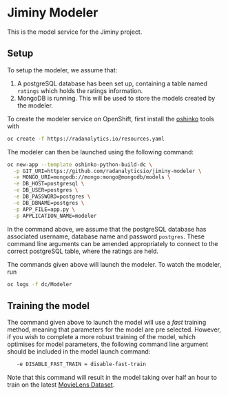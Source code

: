# Jiminy Modeler

This is the model service for the Jiminy project.

## Setup

To setup the modeler, we assume that:

1. A postgreSQL database has been set up, containing a table named `ratings` which holds the ratings information.
2. MongoDB is running. This will be used to store the models created by the modeler.

To create the modeler service on OpenShift, first install the [oshinko](https://radanalytics.io/get-started) tools with

```bash
oc create -f https://radanalytics.io/resources.yaml
```

The modeler can then be launched using the following command:

```bash
oc new-app --template oshinko-python-build-dc \
  -p GIT_URI=https://github.com/radanalyticsio/jiminy-modeler \
  -e MONGO_URI=mongodb://mongo:mongo@mongodb/models \
  -e DB_HOST=postgresql \
  -e DB_USER=postgres \
  -e DB_PASSWORD=postgres \
  -e DB_DBNAME=postgres \
  -p APP_FILE=app.py \
  -p APPLICATION_NAME=modeler
```

In the command above, we assume that the postgreSQL database has associated username, database name and password `postgres`. These command line arguments can be amended appropriately to connect to the correct postgreSQL table, where the ratings are held.

The commands given above will launch the modeler. To watch the modeler, run

```bash
oc logs -f dc/Modeler
```

## Training the model

The command given above to launch the model will use a *fast* training method, meaning that parameters for the model are pre selected. However, if you wish to complete a more robust training of the model, which optimises for model parameters, the following command line argument should be included in the model launch command:

```bash
   -e DISABLE_FAST_TRAIN = disable-fast-train
```

Note that this command will result in the model taking over half an hour to train on the latest [MovieLens Dataset](https://grouplens.org/datasets/movielens/latest/).

